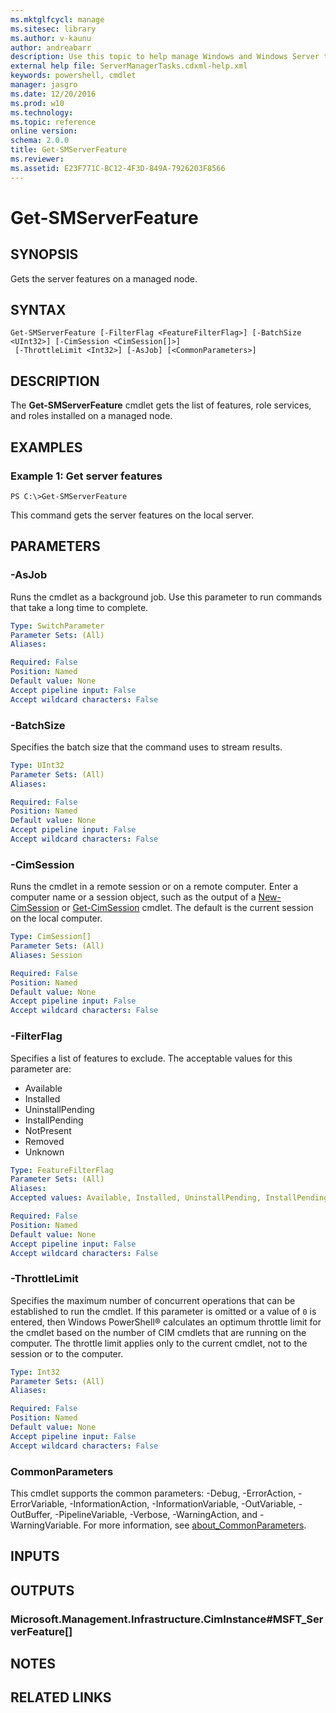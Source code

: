 ```yaml
---
ms.mktglfcycl: manage
ms.sitesec: library
ms.author: v-kaunu
author: andreabarr
description: Use this topic to help manage Windows and Windows Server technologies with Windows PowerShell.
external help file: ServerManagerTasks.cdxml-help.xml
keywords: powershell, cmdlet
manager: jasgro
ms.date: 12/20/2016
ms.prod: w10
ms.technology: 
ms.topic: reference
online version: 
schema: 2.0.0
title: Get-SMServerFeature
ms.reviewer:
ms.assetid: E23F771C-BC12-4F3D-849A-7926203F8566
---
```


# Get-SMServerFeature

## SYNOPSIS
Gets the server features on a managed node.

## SYNTAX

```
Get-SMServerFeature [-FilterFlag <FeatureFilterFlag>] [-BatchSize <UInt32>] [-CimSession <CimSession[]>]
 [-ThrottleLimit <Int32>] [-AsJob] [<CommonParameters>]
```

## DESCRIPTION
The **Get-SMServerFeature** cmdlet gets the list of features, role services, and roles installed on a managed node.

## EXAMPLES

### Example 1: Get server features
```
PS C:\>Get-SMServerFeature
```

This command gets the server features on the local server.

## PARAMETERS

### -AsJob
Runs the cmdlet as a background job. Use this parameter to run commands that take a long time to complete.

```yaml
Type: SwitchParameter
Parameter Sets: (All)
Aliases: 

Required: False
Position: Named
Default value: None
Accept pipeline input: False
Accept wildcard characters: False
```

### -BatchSize
Specifies the batch size that the command uses to stream results.

```yaml
Type: UInt32
Parameter Sets: (All)
Aliases: 

Required: False
Position: Named
Default value: None
Accept pipeline input: False
Accept wildcard characters: False
```

### -CimSession
Runs the cmdlet in a remote session or on a remote computer.
Enter a computer name or a session object, such as the output of a [New-CimSession](http://go.microsoft.com/fwlink/p/?LinkId=227967) or [Get-CimSession](http://go.microsoft.com/fwlink/p/?LinkId=227966) cmdlet.
The default is the current session on the local computer.

```yaml
Type: CimSession[]
Parameter Sets: (All)
Aliases: Session

Required: False
Position: Named
Default value: None
Accept pipeline input: False
Accept wildcard characters: False
```

### -FilterFlag
Specifies a list of features to exclude.
The acceptable values for this parameter are:

- Available
- Installed
- UninstallPending
- InstallPending
- NotPresent
- Removed
- Unknown

```yaml
Type: FeatureFilterFlag
Parameter Sets: (All)
Aliases: 
Accepted values: Available, Installed, UninstallPending, InstallPending, NotPresent, Removed, Unknown

Required: False
Position: Named
Default value: None
Accept pipeline input: False
Accept wildcard characters: False
```

### -ThrottleLimit
Specifies the maximum number of concurrent operations that can be established to run the cmdlet.
If this parameter is omitted or a value of `0` is entered, then Windows PowerShell® calculates an optimum throttle limit for the cmdlet based on the number of CIM cmdlets that are running on the computer.
The throttle limit applies only to the current cmdlet, not to the session or to the computer.

```yaml
Type: Int32
Parameter Sets: (All)
Aliases: 

Required: False
Position: Named
Default value: None
Accept pipeline input: False
Accept wildcard characters: False
```

### CommonParameters
This cmdlet supports the common parameters: -Debug, -ErrorAction, -ErrorVariable, -InformationAction, -InformationVariable, -OutVariable, -OutBuffer, -PipelineVariable, -Verbose, -WarningAction, and -WarningVariable. For more information, see [about_CommonParameters](http://go.microsoft.com/fwlink/?LinkID=113216).

## INPUTS

## OUTPUTS

### Microsoft.Management.Infrastructure.CimInstance#MSFT_ServerFeature[]

## NOTES

## RELATED LINKS

